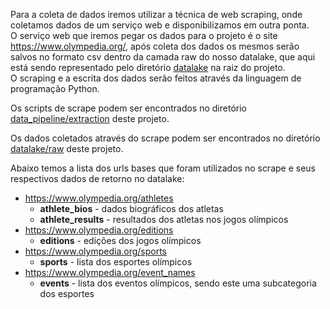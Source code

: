 Para a coleta de dados iremos utilizar a técnica de web scraping, onde coletamos dados de um serviço web e disponibilizamos em outra ponta.   
O serviço web que iremos pegar os dados para o projeto é o site https://www.olympedia.org/, após coleta dos dados os mesmos serão salvos no formato csv dentro da camada raw do nosso datalake, que aqui está sendo representado pelo diretório [datalake](../datalake) na raiz do projeto.   
O scraping e a escrita dos dados serão feitos através da linguagem de programação Python.   

Os scripts de scrape podem ser encontrados no diretório [data_pipeline/extraction](../data_pipeline/extraction/) deste projeto.

Os dados coletados através do scrape podem ser encontrados no diretório [datalake/raw](../datalake/raw) deste projeto.

Abaixo temos a lista dos urls bases que foram utilizados no scrape e seus respectivos dados de retorno no datalake:

- https://www.olympedia.org/athletes
    - **athlete_bios** - dados biográficos dos atletas
    - **athlete_results** - resultados dos atletas nos jogos olímpicos
- https://www.olympedia.org/editions
    - **editions** - edições dos jogos olímpicos
- https://www.olympedia.org/sports
    - **sports** - lista dos esportes olímpicos
- https://www.olympedia.org/event_names
    - **events** - lista dos eventos olímpicos, sendo este uma subcategoria dos esportes
